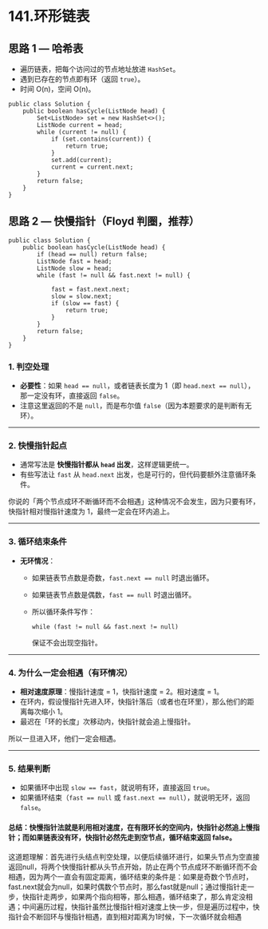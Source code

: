 # 141.环形链表

## 思路 1 — 哈希表

- 遍历链表，把每个访问过的节点地址放进 `HashSet`。
- 遇到已存在的节点即有环（返回 `true`）。
- 时间 O(n)，空间 O(n)。

```
public class Solution {
    public boolean hasCycle(ListNode head) {
        Set<ListNode> set = new HashSet<>();
        ListNode current = head;
        while (current != null) {
            if (set.contains(current)) {
                return true;
            }
            set.add(current);
            current = current.next;
        }
        return false;
    }
}
```

## 思路 2 — 快慢指针（Floyd 判圈，推荐）

```
public class Solution {
    public boolean hasCycle(ListNode head) {
        if (head == null) return false;
        ListNode fast = head;
        ListNode slow = head;
        while (fast != null && fast.next != null) {

            fast = fast.next.next;
            slow = slow.next;
            if (slow == fast) {
                return true;
            }
        }
        return false;
    }
}
```



### 1. 判空处理

- **必要性**：如果 `head == null`，或者链表长度为 1（即 `head.next == null`），那一定没有环，直接返回 `false`。
- 注意这里返回的不是 `null`，而是布尔值 `false`（因为本题要求的是判断有无环）。

------

### 2. 快慢指针起点

- 通常写法是 **快慢指针都从 `head` 出发**，这样逻辑更统一。
- 有些写法让 `fast` 从 `head.next` 出发，也是可行的，但代码要额外注意循环条件。

你说的「两个节点成环不断循环而不会相遇」这种情况不会发生，因为只要有环，快指针相对慢指针速度为 1，最终一定会在环内追上。

------

### 3. 循环结束条件

- **无环情况**：

    - 如果链表节点数是奇数，`fast.next == null` 时退出循环。

    - 如果链表节点数是偶数，`fast == null` 时退出循环。

    - 所以循环条件写作：

      ```
      while (fast != null && fast.next != null)
      ```

      保证不会出现空指针。

------

### 4. 为什么一定会相遇（有环情况）

- **相对速度原理**：慢指针速度 = 1，快指针速度 = 2。相对速度 = 1。
- 在环内，假设慢指针先进入环，快指针落后（或者也在环里），那么他们的距离每次缩小 1。
- 最迟在「环的长度」次移动内，快指针就会追上慢指针。

所以一旦进入环，他们一定会相遇。

------

### 5. 结果判断

- 如果循环中出现 `slow == fast`，就说明有环，直接返回 `true`。
- 如果循环结束（`fast == null` 或 `fast.next == null`），就说明无环，返回 `false`。

#### 总结：快慢指针法就是利用相对速度，在有限环长的空间内，快指针必然追上慢指针；而如果链表没有环，快指针必然先走到空节点，循环结束返回 false。

这道题理解：首先进行头结点判空处理，以便后续循环进行，如果头节点为空直接返回null，将两个快慢指针都从头节点开始，防止在两个节点成环不断循环而不会相遇，因为两个一直会有固定距离，循环结束的条件是：如果是奇数个节点时，fast.next就会为null，如果时偶数个节点时，那么fast就是null；通过慢指针走一步，快指针走两步，如果两个指向相等，那么相遇，循环结束了，那么肯定没相遇；中间遍历过程，快指针虽然比慢指针相对速度上快一步，但是遍历过程中，快指针会不断回环与慢指针相遇，直到相对距离为1时候，下一次循环就会相遇